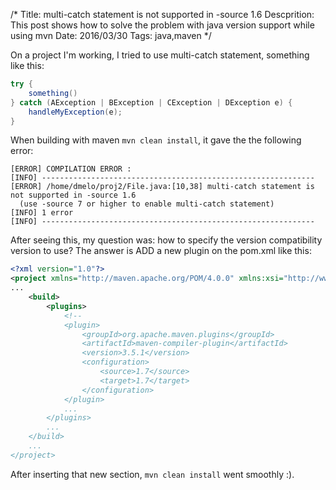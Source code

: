 /*
Title: multi-catch statement is not supported in -source 1.6
Descprition: This post shows how to solve the problem with java version support while using mvn
Date: 2016/03/30
Tags: java,maven
*/

On a project I'm working, I tried to use multi-catch statement, something like this:

```java
try {
    something()
} catch (AException | BException | CException | DException e) {
    handleMyException(e);
}
```

When building with maven `mvn clean install`, it gave the the following error:

```
[ERROR] COMPILATION ERROR : 
[INFO] -------------------------------------------------------------
[ERROR] /home/dmelo/proj2/File.java:[10,38] multi-catch statement is not supported in -source 1.6
  (use -source 7 or higher to enable multi-catch statement)
[INFO] 1 error
[INFO] -------------------------------------------------------------
```

After seeing this, my question was: how to specify the version compatibility
version to use? The answer is ADD a new plugin on the pom.xml like this:

```xml
<?xml version="1.0"?>
<project xmlns="http://maven.apache.org/POM/4.0.0" xmlns:xsi="http://www.w3.org/2001/XMLSchema-instance" xsi:schemaLocation="http://maven.apache.org/POM/4.0.0 http://maven.apache.org/xsd/maven-4.0.0.xsd">
...
    <build>
        <plugins>
            <!--
            <plugin>
                <groupId>org.apache.maven.plugins</groupId>
                <artifactId>maven-compiler-plugin</artifactId>
                <version>3.5.1</version>
                <configuration>
                    <source>1.7</source>
                    <target>1.7</target>
                </configuration>
            </plugin>
            ...
        </plugins>
        ...
    </build>
    ...
</project>
```

After inserting that new section, `mvn clean install` went smoothly :).
